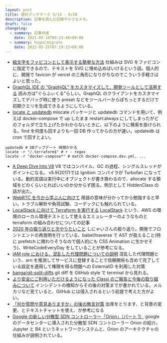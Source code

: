 ```yaml
---
layout: post
title: 週刊ブックマーク 5/14 - 6/28
description: 記事を読んだ記録や小さなメモ。
draft: false
changelog:
  - summary: 記事作成
    date: 2021-05-16T09:23:46+09:00
  - summary: hugoにmigrate
    date: 2022-05-25T07:19:22+09:00
---
```


- [絵文字をファビコンとして表示する簡単な方法](https://zenn.dev/catnose99/articles/3d2f439e8ed161) 仕組みは SVG をファビコンに指定できるので、テキストを SVG に埋め込めばいけるという話。個人的に、開発で favicon が vercel の三角形になりがちなのでこういう手軽さはよいと思った。
- [GraphQL IDE の “GraphiQL” をカスタマイズして、開発ツールとして活用する](https://developer.hatenastaff.com/entry/2021/05/14/093000) 読み方は"ぐらふぃくる"らしい。GraphQL のクライアントをカスタマイズしてデバッグ時に使う preset などをツールバーからぽちっとするだけで初期クエリを生成できるようにしている。
- [locate と updatedb](http://www.sooota.com/locate%E3%81%A8updatedb/) mlocate パッケージと updatedb コマンドを用いて、例えば docker-compose で up したまま restart:always にしてしまったがどのフォルダで立ち上げたかわからないときに、以下のように検索を掛けられる。find を何度も回すよりも一回 DB 作ってからの方が速い。updatedb は cron で回すとよい。

```shell
updatedb # DBアップデート 時間かかる
locate -r "/.terraform$" # r - regex
locate -r "docker-compose*" # match docker-compose.dev.yml, ...
```

- [A Deep Dive Into V8](https://blog.appsignal.com/2020/07/01/a-deep-dive-into-v8.html) V8 ではコンパイル、GC の過程、シングルスレッドがポイントになる。 v5.9(2017)では Ignition コンパイラが Turbofan になっている。動的言語は実行中にオブジェクトが書き換わるので、allocate する領域をどのくらいとればいいのか分からず困る。例示として HiddenClass の話が出た。
- [WebRTC を今から学ぶ人に向けて](https://zenn.dev/voluntas/scraps/82b9e111f43ab3) 用語の意味が分かってから勉強すると早い。トラブル解析や負荷試験、コーデックにも触れられている。
- [LocalStack に向けて Terraform を実行する](https://future-architect.github.io/articles/20201113/) [LocalStack](https://github.com/localstack/localstack) という、AWS の環境のローカル環境テストとして使えるエミュレーターのようなものと terraform の組み合わせについての記事
- [2020 年の振り返りと次やりたいこと](https://shinyaigeek.dev/post/log-2020/) しにゃいさんの振り返り。開発でフロントエンドの再発明を行っている、babel/traverse で AST が扱えること(特に prefetch に関わりそうなので個人的にも CSS Animation に生かせそう)、WriteCodeEveryDay をしていることが参考になる。
- [IAM role における、混乱した代理問題についての説明](https://qiita.com/hkak03key/items/a960b7523557f03bc098) 混乱した代理問題という、arn を推測してサービスに登録することで信頼関係も含めて完了している設定を適用して権限を得る問題への ExternalID を利用した対策
- [banga/git-split-diffs](https://github.com/banga/git-split-diffs) git diff を GitHub style で terminal から見れる。
- [より安全にご利用いただけるようになった Classi のご報告と今後の取り組みについて](https://corp.classi.jp/news/2416/) インシデントの検知からその後の対策までが書かれている。メルカリなど見ていると、GitHub には侵入されるという前提で考えた方がよい。
- [「何か質問や意見ありますか」の後の無言対策](https://konifar-zatsu.hatenadiary.jp/entry/2021/05/12/232722) 出席をとります、と背景の変更、とテキストチャットを使え、が参考になる
- [Google の新しい分散型 SDN コントローラー「Orion」（パート 1）](https://www.school.ctc-g.co.jp/columns/nakai2/nakai2104.html) google のデータセンターに導入された分散型 SDN コントローラー Orion の紹介。Jupyter と B4 というネットワークシステムと、Orion のアーキテクチャの仕組みが説明されている。
